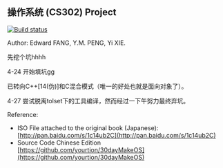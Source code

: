 ## 操作系统 (CS302) Project

[![Build status](https://ci.appveyor.com/api/projects/status/m6qwods9m5g9ct25?svg=true)](https://ci.appveyor.com/project/imxieyi/os-project)

Author: Edward FANG, Y.M. PENG, Yi XIE.

先挖个坑hhhh

4-24 开始填坑gg

已转向C++[14(伪)]和C混合模式（唯一的好处也就是面向对象了）。

4-27 尝试脱离tolset下的工具编译，然而经过一下午努力最终弃坑。

Reference:
- ISO File attached to the original book (Japanese):
[http://pan.baidu.com/s/1c14ub2C](http://pan.baidu.com/s/1c14ub2C)
- Source Code Chinese Edition
[https://github.com/yourtion/30dayMakeOS](https://github.com/yourtion/30dayMakeOS)
